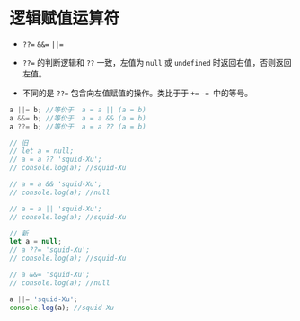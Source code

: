 # 逻辑赋值运算符

- `??=` `&&=` `||=`

- `??=` 的判断逻辑和 `??` 一致，左值为 `null` 或 `undefined` 时返回右值，否则返回左值。

- 不同的是 `??=` 包含向左值赋值的操作。类比于于 `+=` `-= `中的等号。

```js
a ||= b; //等价于 	a = a || (a = b)
a &&= b; //等价于	a = a && (a = b)
a ??= b; //等价于	a = a ?? (a = b)
```


```js
// 旧
// let a = null;
// a = a ?? 'squid-Xu';
// console.log(a); //squid-Xu

// a = a && 'squid-Xu';
// console.log(a); //null

// a = a || 'squid-Xu';
// console.log(a); //squid-Xu

// 新
let a = null;
// a ??= 'squid-Xu';
// console.log(a); //squid-Xu

// a &&= 'squid-Xu';
// console.log(a); //null

a ||= 'squid-Xu';
console.log(a); //squid-Xu
```